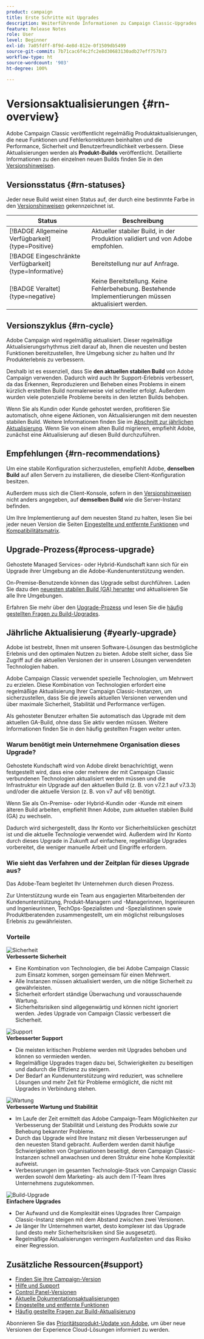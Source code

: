 ```yaml
---
product: campaign
title: Erste Schritte mit Upgrades
description: Weiterführende Informationen zu Campaign Classic-Upgrades
feature: Release Notes
role: User
level: Beginner
exl-id: 7a05fdff-8f9d-4e8d-812e-0f1509db5499
source-git-commit: 7b71cac6f4c2fc2e8d30683130adb27eff757b73
workflow-type: ht
source-wordcount: '903'
ht-degree: 100%

---
```


# Versionsaktualisierungen {#rn-overview}

Adobe Campaign Classic veröffentlicht regelmäßig Produktaktualisierungen, die neue Funktionen und Fehlerkorrekturen beinhalten und die Performance, Sicherheit und Benutzerfreundlichkeit verbessern. Diese Aktualisierungen werden als **Produkt-Builds** veröffentlicht. Detaillierte Informationen zu den einzelnen neuen Builds finden Sie in den [Versionshinweisen](latest-release.md).

<!--
## Product versions

For Campaign, the version naming is the following:

1. Campaign Major version are v7 and v8.
1. A Minor version is a sub-version of a Major version. For example: v7.3, v7.4.
1. A Patch version is a post-release fix. For example: v7.3.2, v7.3.3.


Aligned with this naming, Campaign has 3 types of upgrades:

1. Major Upgrades - A major upgrade is an upgrade to a new version of Adobe Campaign (ex: v7 to v8)
1. Minor Upgrades - A minor upgrade brings new features, enhancements and fixes (ex: 7.4.X to 7.5.X)
1. Patch Upgrades - A patch upgrade includes fixes only (ex: 8.5.1 to 8.5.2)
-->

## Versionsstatus {#rn-statuses}

Jeder neue Build weist einen Status auf, der durch eine bestimmte Farbe in den [Versionshinweisen](latest-release.md) gekennzeichnet ist.

| Status | Beschreibung |
|---|---|
| [!BADGE Allgemeine Verfügbarkeit]{type=Positive} | Aktueller stabiler Build, in der Produktion validiert und von Adobe empfohlen. |
| [!BADGE Eingeschränkte Verfügbarkeit]{type=Informative} | Bereitstellung nur auf Anfrage. |
| [!BADGE Veraltet]{type=negative} | Keine Bereitstellung. Keine Fehlerbehebung. Bestehende Implementierungen müssen aktualisiert werden. |

## Versionszyklus {#rn-cycle}

Adobe Campaign wird regelmäßig aktualisiert. Dieser regelmäßige Aktualisierungsrhythmus zielt darauf ab, Ihnen die neuesten und besten Funktionen bereitzustellen, Ihre Umgebung sicher zu halten und Ihr Produkterlebnis zu verbessern.

Deshalb ist es essenziell, dass Sie **den aktuellen stabilen Build** von Adobe Campaign verwenden. Dadurch wird auch Ihr Support-Erlebnis verbessert, da das Erkennen, Reproduzieren und Beheben eines Problems in einem kürzlich erstellten Build normalerweise viel schneller erfolgt. Außerdem wurden viele potenzielle Probleme bereits in den letzten Builds behoben.

Wenn Sie als Kundin oder Kunde gehostet werden, profitieren Sie automatisch, ohne eigene Aktionen, von Aktualisierungen mit dem neuesten stabilen Build. Weitere Informationen finden Sie im [Abschnitt zur jährlichen Aktualisierung](#yearly-upgrade). Wenn Sie von einem alten Build migrieren, empfiehlt Adobe, zunächst eine Aktualisierung auf diesen Build durchzuführen.

## Empfehlungen {#rn-recommendations}

Um eine stabile Konfiguration sicherzustellen, empfiehlt Adobe, **denselben Build** auf allen Servern zu installieren, die dieselbe Client-Konfiguration besitzen.

Außerdem muss sich die Client-Konsole, sofern in den [Versionshinweisen](latest-release.md) nicht anders angegeben, auf **demselben Build** wie die Server-Instanz befinden.

Um Ihre Implementierung auf dem neuesten Stand zu halten, lesen Sie bei jeder neuen Version die Seiten [Eingestellte und entfernte Funktionen](../../rn/using/deprecated-features.md) und [Kompatibilitätsmatrix](../../rn/using/compatibility-matrix.md).

## Upgrade-Prozess{#process-upgrade}

Gehostete Managed Services- oder Hybrid-Kundschaft kann sich für ein Upgrade ihrer Umgebung an die Adobe-Kundenunterstützung wenden.

On-Premise-Benutzende können das Upgrade selbst durchführen. Laden Sie dazu den [neuesten stabilen Build (GA) herunter](https://experience.adobe.com/#/downloads/content/software-distribution/de/campaign.html) und aktualisieren Sie alle Ihre Umgebungen.

Erfahren Sie mehr über den [Upgrade-Prozess](../../production/using/build-upgrade.md) und lesen Sie die [häufig gestellten Fragen zu Build-Upgrades](../../platform/using/faq-build-upgrade.md).

## Jährliche Aktualisierung {#yearly-upgrade}

Adobe ist bestrebt, Ihnen mit unseren Software-Lösungen das bestmögliche Erlebnis und den optimalen Nutzen zu bieten. Adobe stellt sicher, dass Sie Zugriff auf die aktuellen Versionen der in unseren Lösungen verwendeten Technologien haben.

Adobe Campaign Classic verwendet spezielle Technologien, um Mehrwert zu erzielen. Diese Kombination von Technologien erfordert eine regelmäßige Aktualisierung Ihrer Campaign Classic-Instanzen, um sicherzustellen, dass Sie die jeweils aktuellen Versionen verwenden und über maximale Sicherheit, Stabilität und Performance verfügen.

Als gehosteter Benutzer erhalten Sie automatisch das Upgrade mit dem aktuellen GA-Build, ohne dass Sie aktiv werden müssen. Weitere Informationen finden Sie in den häufig gestellten Fragen weiter unten.

### Warum benötigt mein Unternehmene Organisation dieses Upgrade?

Gehostete Kundschaft wird von Adobe direkt benachrichtigt, wenn festgestellt wird, dass eine oder mehrere der mit Campaign Classic verbundenen Technologien aktualisiert werden müssen und die Infrastruktur ein Upgrade auf den aktuellen Build (z. B. von v7.2.1 auf v7.3.3) und/oder die aktuelle Version (z. B. von v7 auf v8) benötigt.

Wenn Sie als On-Premise- oder Hybrid-Kundin oder -Kunde mit einem älteren Build arbeiten, empfiehlt Ihnen Adobe, zum aktuellen stabilen Build (GA) zu wechseln.

Dadurch wird sichergestellt, dass Ihr Konto vor Sicherheitslücken geschützt ist und die aktuelle Technologie verwendet wird. Außerdem wird Ihr Konto durch dieses Upgrade in Zukunft auf einfachere, regelmäßige Upgrades vorbereitet, die weniger manuelle Arbeit und Eingriffe erfordern.

### Wie sieht das Verfahren und der Zeitplan für dieses Upgrade aus?

Das Adobe-Team begleitet Ihr Unternehmen durch diesen Prozess.

Zur Unterstützung wurde ein Team aus engagierten Mitarbeitenden der Kundenunterstützung, Produkt-Managern und -Managerinnen, Ingenieuren und Ingenieurinnen, TechOps-Spezialisten und -Spezialistinnen sowie Produktberatenden zusammengestellt, um ein möglichst reibungsloses Erlebnis zu gewährleisten.

### Vorteile

<tr>
  <td>
      <img alt="Sicherheit" src="assets/do-not-localize/security.png"/>
    <div>
    <strong>Verbesserte Sicherheit</strong>
    </div>
    <ul>
    <li>Eine Kombination von Technologien, die bei Adobe Campaign Classic zum Einsatz kommen, sorgen gemeinsam für einen Mehrwert.</li>
    <li>Alle Instanzen müssen aktualisiert werden, um die nötige Sicherheit zu gewährleisten.</li>
    <li>Sicherheit erfordert ständige Überwachung und vorausschauende Wartung.</li>
    <li>Sicherheitsrisiken sind allgegenwärtig und können nicht ignoriert werden. Jedes Upgrade von Campaign Classic verbessert die Sicherheit.</li>
    </ul>
  </td>

<td>
      <img alt="Support" src="assets/do-not-localize/support.png" />
    <div>
    <strong>Verbesserter Support</strong>
    </div>
    <ul>
    <li>Die meisten kritischen Probleme werden mit Upgrades behoben und können so vermieden werden.</li>
    <li>Regelmäßige Upgrades tragen dazu bei, Schwierigkeiten zu beseitigen und dadurch die Effizienz zu steigern.</li>
    <li>Der Bedarf an Kundenunterstützung wird reduziert, was schnellere Lösungen und mehr Zeit für Probleme ermöglicht, die nicht mit Upgrades in Verbindung stehen.</li>
    </ul>
  </td>
</tr>

<tr>
  <td>
      <img alt="Wartung" src="assets/do-not-localize/maintenance.png"/>
    <div>
    <strong>Verbesserte Wartung und Stabilität</strong>
    </div>
    <ul>
    <li>Im Laufe der Zeit ermittelt das Adobe Campaign-Team Möglichkeiten zur Verbesserung der Stabilität und Leistung des Produkts sowie zur Behebung bekannter Probleme.</li>
    <li>Durch das Upgrade wird Ihre Instanz mit diesen Verbesserungen auf den neuesten Stand gebracht. Außerdem werden damit häufige Schwierigkeiten von Organisationen beseitigt, deren Campaign Classic-Instanzen schnell anwachsen und deren Struktur eine hohe Komplexität aufweist.</li>
    <li>Verbesserungen im gesamten Technologie-Stack von Campaign Classic werden sowohl dem Marketing- als auch dem IT-Team Ihres Unternehmens zugutekommen.</li>
    </ul>
  </td>

<td>
      <img alt="Build-Upgrade" src="assets/do-not-localize/upgrades.png" />
    <div>
    <strong>Einfachere Upgrades</strong>
    </a>
    </div>
    <ul>
    <li>Der Aufwand und die Komplexität eines Upgrades Ihrer Campaign Classic-Instanz steigen mit dem Abstand zwischen zwei Versionen.</li>
    <li>Je länger Ihr Unternehmen wartet, desto komplexer ist das Upgrade (und desto mehr Sicherheitsrisiken sind Sie ausgesetzt).</li>
    <li>Regelmäßige Aktualisierungen verringern Ausfallzeiten und das Risiko einer Regression.</li>
    </ul>
  </td>
</tr>
</table>

## Zusätzliche Ressourcen{#support}

* [Finden Sie Ihre Campaign-Version](../../platform/using/launching-adobe-campaign.md#getting-your-campaign-version)
* [Hilfe und Support](../../support.md)
* [Control Panel-Versionen](https://experienceleague.adobe.com/docs/control-panel/using/release-notes.html?lang=de)
* [Aktuelle Dokumentationsaktualisierungen](../../rn/using/documentation-updates.md)
* [Eingestellte und entfernte Funktionen](../../rn/using/deprecated-features.md)
* [Häufig gestellte Fragen zur Build-Aktualisierung](../../platform/using/faq-build-upgrade.md)

Abonnieren Sie das [Prioritätsprodukt-Update von Adobe](https://www.adobe.com/de/subscription/priority-product-update.html), um über neue Versionen der Experience Cloud-Lösungen informiert zu werden.
